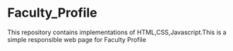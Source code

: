 # Faculty_Profile
This repository contains implementations of HTML,CSS,Javascript.This is a simple responsible web page for Faculty Profile
